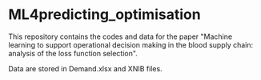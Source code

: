 # ML4predicting_optimisation

This repository contains the codes and data for the paper "Machine learning to support operational decision making in the blood supply chain: analysis of the loss function selection".

Data are stored in Demand.xlsx and XNIB files.  
